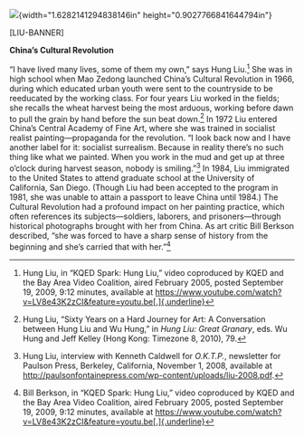 ![](media/image1.png){width="1.6282141294838146in" height="0.9027766841644794in"}

\[LIU-BANNER\]

**China’s Cultural Revolution**

“I have lived many lives, some of them my own,” says Hung Liu.[^1] She was in high school when Mao Zedong launched China’s Cultural Revolution in 1966, during which educated urban youth were sent to the countryside to be reeducated by the working class. For four years Liu worked in the fields; she recalls the wheat harvest being the most arduous, working before dawn to pull the grain by hand before the sun beat down.[^2] In 1972 Liu entered China’s Central Academy of Fine Art, where she was trained in socialist realist painting—propaganda for the revolution. “I look back now and I have another label for it: socialist surrealism. Because in reality there’s no such thing like what we painted. When you work in the mud and get up at three o’clock during harvest season, nobody is smiling.”[^3] In 1984, Liu immigrated to the United States to attend graduate school at the University of California, San Diego. (Though Liu had been accepted to the program in 1981, she was unable to attain a passport to leave China until 1984.) The Cultural Revolution had a profound impact on her painting practice, which often references its subjects—soldiers, laborers, and prisoners—through historical photographs brought with her from China. As art critic Bill Berkson described, “she was forced to have a sharp sense of history from the beginning and she’s carried that with her.”[^4]

[^1]: Hung Liu, in “KQED Spark: Hung Liu,” video coproduced by KQED and the Bay Area Video Coalition, aired February 2005, posted September 19, 2009, 9:12 minutes, available at https://www.youtube.com/watch?v=LV8e43K2zCI&feature=youtu.be[.]{.underline}

[^2]: Hung Liu, “Sixty Years on a Hard Journey for Art: A Conversation between Hung Liu and Wu Hung,” in *Hung Liu: Great Granary*, eds. Wu Hung and Jeff Kelley (Hong Kong: Timezone 8, 2010), 79.

[^3]: Hung Liu, interview with Kenneth Caldwell for *O.K.T.P.*, newsletter for Paulson Press, Berkeley, California, November 1, 2008, available at http://paulsonfontainepress.com/wp-content/uploads/liu-2008.pdf.

[^4]: Bill Berkson, in “KQED Spark: Hung Liu,” video coproduced by KQED and the Bay Area Video Coalition, aired February 2005, posted September 19, 2009, 9:12 minutes, available at https://www.youtube.com/watch?v=LV8e43K2zCI&feature=youtu.be[.]{.underline}
